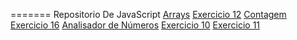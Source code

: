 =======
Repositorio De JavaScript
<a href="ARRAY\index.html">Arrays</a>
<a href="aula12ex\ex001.html">Exercicio 12</a>
<a href="aula12ex\contagem2\ex001¹.html">Contagem</a>
<a href="aula12ex\ex016\ex001¹.html">Exercicio 16</a>
<a href="aula12ex\PENULTIMO-EXERCICIO\ex001¹.html">Analisador de Números</a>
<a href="EXERCICIOSS\ex010.html">Exercicio 10</a>
<a href="EXERCICIOSS\ex011.html">Exercicio 11</a>

